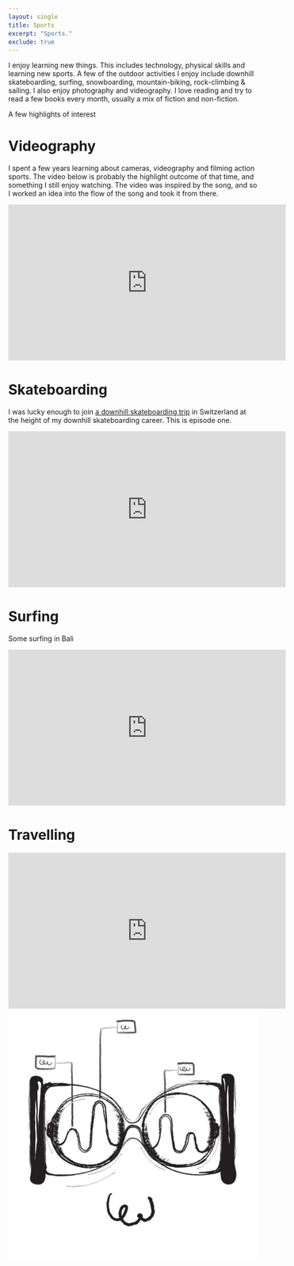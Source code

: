 ```yaml
---
layout: single
title: Sports
excerpt: "Sports."
exclude: true
---
```


I enjoy learning new things. This includes technology, physical skills and learning new sports. A few of the outdoor activities I enjoy include downhill skateboarding, surfing, snowboarding, mountain-biking, rock-climbing & sailing. I also enjoy photography and videography.
I love reading and try to read a few books every month, usually a mix of fiction and non-fiction.

A few highlights of interest

# Videography
I spent a few years learning about cameras, videography and filming action sports. The video below is probably the highlight outcome of that time, and something I still enjoy watching. The video was inspired by the song, and so I worked an idea into the flow of the song and took it from there. 
<iframe src="https://player.vimeo.com/video/52294962" width="560" height="315" frameborder="0" webkitallowfullscreen mozallowfullscreen allowfullscreen></iframe>

# Skateboarding
I was lucky enough to join <a href="https://web.archive.org/web/20191102071210/skategreenerpastures.com/matt-arderne/">a downhill skateboarding trip</a> in Switzerland at the height of my downhill skateboarding career. This is episode one.
<iframe width="560" height="315" src="https://www.youtube.com/embed/BTDAhB6kp4M" frameborder="0" allow="autoplay; encrypted-media" allowfullscreen></iframe>

# Surfing
Some surfing in Bali
<iframe width="560" height="315" src="https://www.youtube.com/embed/l7MwKO6trak" frameborder="0" allow="autoplay; encrypted-media" allowfullscreen></iframe>

# Travelling
<iframe width="560" height="315" src="https://www.youtube.com/embed/QApgQ1pX0po" frameborder="0" allow="autoplay; encrypted-media" allowfullscreen></iframe>


								

<img name="absurd.design" src="/assets/images/ad_landing.png" alt=""/>